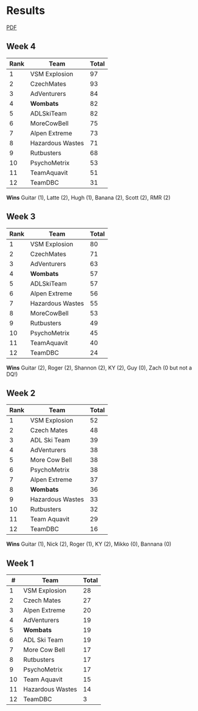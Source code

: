 # Results
[PDF](https://www.cityleague.com/ski/results_alpthu.pdf)

## Week 4

Rank|Team|Total
-|-|-
1|VSM Explosion|97
2|CzechMates|93
3|AdVenturers|84
4|**Wombats**|82
5|ADLSkiTeam|82
6|MoreCowBell|75
7|Alpen Extreme|73
8|Hazardous Wastes|71
9|Rutbusters|68
10|PsychoMetrix|53
11|TeamAquavit|51
12|TeamDBC|31

**Wins** Guitar (1), Latte (2), Hugh (1), Banana (2), Scott (2), RMR (2) 

## Week 3

Rank|Team|Total
-|-|-
1|VSM Explosion|80
2|CzechMates|71
3|AdVenturers|63
4|**Wombats**|57
5|ADLSkiTeam|57
6|Alpen Extreme|56
7|Hazardous Wastes|55
8|MoreCowBell|53
9|Rutbusters|49
10|PsychoMetrix|45
11|TeamAquavit|40
12|TeamDBC|24

**Wins** Guitar (2), Roger (2), Shannon (2), KY (2), Guy (0), Zach (0 but not a DQ!)

## Week 2

Rank|Team|Total
-|-|-
1|VSM Explosion|52
2|Czech Mates|48
3|ADL Ski Team|39
4|AdVenturers|38
5|More Cow Bell|38
6|PsychoMetrix|38
7|Alpen Extreme|37
8|**Wombats**|36
9|Hazardous Wastes|33
10|Rutbusters|32
11|Team Aquavit|29
12|TeamDBC|16

**Wins** Guitar (1), Nick (2), Roger (1), KY (2), Mikko (0), Bannana (0)


## Week 1

|# |Team                         |Total|
|--|-----------------------------|------|
|1 |VSM Explosion                |28    |
|2 |Czech Mates                  |27    |
|3 |Alpen Extreme                |20    |
|4 |AdVenturers                  |19    |
|5 |**Wombats**                  |19    |
|6 |ADL Ski Team                 |19    |
|7 |More Cow Bell                |17    |
|8 |Rutbusters                   |17    |
|9 |PsychoMetrix                 |17    |
|10|Team Aquavit                 |15    |
|11|Hazardous Wastes             |14    |
|12|TeamDBC                      |3     |



